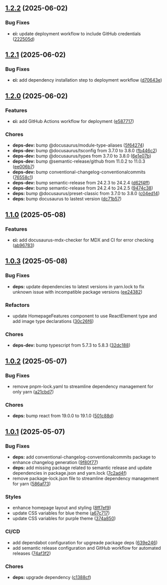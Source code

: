 ## [1.2.2](https://github.com/UmmItC/gpu-passthru/compare/v1.2.1...v1.2.2) (2025-06-02)

### Bug Fixes

* **ci:** update deployment workflow to include GitHub credentials ([222505d](https://github.com/UmmItC/gpu-passthru/commit/222505d2d803c2ca157ec86d90c7da8101afa577))

## [1.2.1](https://github.com/UmmItC/gpu-passthru/compare/v1.2.0...v1.2.1) (2025-06-02)

### Bug Fixes

* **ci:** add dependency installation step to deployment workflow ([d70643e](https://github.com/UmmItC/gpu-passthru/commit/d70643e7298ffd7492480251707a4e937d2b9029))

## [1.2.0](https://github.com/UmmItC/gpu-passthru/compare/v1.1.0...v1.2.0) (2025-06-02)

### Features

* **ci:** add GitHub Actions workflow for deployment ([e587717](https://github.com/UmmItC/gpu-passthru/commit/e587717cd9f5cb6f41a30ab4d7839332aa46f271))

### Chores

* **deps-dev:** bump @docusaurus/module-type-aliases ([5f64274](https://github.com/UmmItC/gpu-passthru/commit/5f64274e749fefb251091760bfd2835e76cc62ac))
* **deps-dev:** bump @docusaurus/tsconfig from 3.7.0 to 3.8.0 ([fb446c2](https://github.com/UmmItC/gpu-passthru/commit/fb446c218cef16861b0d1d5359959e76a9568405))
* **deps-dev:** bump @docusaurus/types from 3.7.0 to 3.8.0 ([6e1e07b](https://github.com/UmmItC/gpu-passthru/commit/6e1e07b838ce201ac6fb4f1af4f7b0c170b658d2))
* **deps-dev:** bump @semantic-release/github from 11.0.2 to 11.0.3 ([ee006b7](https://github.com/UmmItC/gpu-passthru/commit/ee006b72c8a801403dc84e4833ce5308186e1151))
* **deps-dev:** bump conventional-changelog-conventionalcommits ([76558c1](https://github.com/UmmItC/gpu-passthru/commit/76558c161a0423a18c601c11457d03b484298d55))
* **deps-dev:** bump semantic-release from 24.2.3 to 24.2.4 ([d62f4ff](https://github.com/UmmItC/gpu-passthru/commit/d62f4ff50a2d582e5d6e09f46e269178d03d98da))
* **deps-dev:** bump semantic-release from 24.2.4 to 24.2.5 ([9474c38](https://github.com/UmmItC/gpu-passthru/commit/9474c380b13a03c6120b30f742c961df24ff6712))
* **deps:** bump @docusaurus/preset-classic from 3.7.0 to 3.8.0 ([c04ed14](https://github.com/UmmItC/gpu-passthru/commit/c04ed144bbc59e1ee67f72c9d71153a1f1f86765))
* **deps:** bump docusaurus to lastest version ([dc71b57](https://github.com/UmmItC/gpu-passthru/commit/dc71b57952b5af6c32ea7dbef0dfaea85d8176b4))

## [1.1.0](https://github.com/UmmItC/gpu-passthru/compare/v1.0.3...v1.1.0) (2025-05-08)

### Features

* **ci:** add docusaurus-mdx-checker for MDX and CI for error checking ([ab96783](https://github.com/UmmItC/gpu-passthru/commit/ab9678314edc66337d79320eec3e0d85e62f5f51))

## [1.0.3](https://github.com/UmmItC/gpu-passthru/compare/v1.0.2...v1.0.3) (2025-05-08)

### Bug Fixes

* **deps:** update dependencies to latest versions in yarn.lock to fix unknown issue with incompatible package versions ([ee24382](https://github.com/UmmItC/gpu-passthru/commit/ee2438272d501c672684eb3ac15ce7f75551f9e4))

### Refactors

* update HomepageFeatures component to use ReactElement type and add image type declarations ([30c26f6](https://github.com/UmmItC/gpu-passthru/commit/30c26f67fca667c1721c78c6a6497a23211e5c0f))

### Chores

* **deps-dev:** bump typescript from 5.7.3 to 5.8.3 ([32dc188](https://github.com/UmmItC/gpu-passthru/commit/32dc188c65c9c0fed2f3f796d8b1c0d935c28e6c))

## [1.0.2](https://github.com/UmmItC/gpu-passthru/compare/v1.0.1...v1.0.2) (2025-05-07)

### Bug Fixes

* remove pnpm-lock.yaml to streamline dependency management for only yarn ([a21cbd7](https://github.com/UmmItC/gpu-passthru/commit/a21cbd7d3656b0991fc88ba4c113d2491a7c4865))

### Chores

* **deps:** bump react from 19.0.0 to 19.1.0 ([501c88d](https://github.com/UmmItC/gpu-passthru/commit/501c88da96b5eeadb3f5a71dd3d98cd70b9c1b60))

## [1.0.1](https://github.com/UmmItC/gpu-passthru/compare/v1.0.0...v1.0.1) (2025-05-07)

### Bug Fixes

* **deps:** add conventional-changelog-conventionalcommits package to enhance changelog generation ([9f80f77](https://github.com/UmmItC/gpu-passthru/commit/9f80f7761b7ae36c54e83a1028c87bfa85d7375b))
* **deps:** add missing package related to semantic release and update dependencies in package.json and yarn.lock ([7c2ad4f](https://github.com/UmmItC/gpu-passthru/commit/7c2ad4f8681308573bb4cf0bd6c92f9a35b95c9a))
* remove package-lock.json file to streamline dependency management for yarn ([586af73](https://github.com/UmmItC/gpu-passthru/commit/586af73f961e1a92b0c1ee1b538289fb5d1fab0b))

### Styles

* enhance homepage layout and styling ([8ff7ef9](https://github.com/UmmItC/gpu-passthru/commit/8ff7ef94bcb0d805b571bebc3a456d82f1cd3dfa))
* update CSS variables for blue theme ([a67c717](https://github.com/UmmItC/gpu-passthru/commit/a67c7179a9dfe8c56a9505f5e36db9b64d0c78db))
* update CSS variables for purple theme ([374a850](https://github.com/UmmItC/gpu-passthru/commit/374a8503387410ed19ba03921a854c83b108854e))

### CI/CD

* add dependabot configuration for upgreade package deps ([639e246](https://github.com/UmmItC/gpu-passthru/commit/639e246c233a3ebafed9eda7bd5de8a86d758f35))
* add semantic release configuration and GitHub workflow for automated releases ([74af3f2](https://github.com/UmmItC/gpu-passthru/commit/74af3f2e6359d0fa1f91eeb003ab10c1b3bdf8a8))

### Chores

* **deps:** upgrade dependency ([c1388cf](https://github.com/UmmItC/gpu-passthru/commit/c1388cfb5b70a9013861aef00efb80d2ee679db1))
